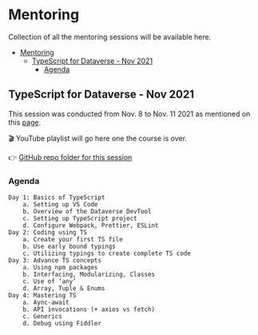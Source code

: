 # Mentoring
Collection of all the mentoring sessions will be available here.

- [Mentoring](#mentoring)
	- [TypeScript for Dataverse - Nov 2021](#typescript-for-dataverse---nov-2021)
		- [Agenda](#agenda)

## TypeScript for Dataverse - Nov 2021

This session was conducted from Nov. 8 to Nov. 11 2021 as mentioned on this [page](https://pages.powermaverick.dev/typescript-mentoring-nov-2021).

🎬 YouTube playlist will go here one the course is over.

👉 [GitHub repo folder for this session](/TypeScript4Dataverse-Nov2021)

### Agenda

	Day 1: Basics of TypeScript
		a. Setting up VS Code
		b. Overview of the Dataverse DevTool
		c. Setting up TypeScript project
		d. Configure Webpack, Prettier, ESLint
	Day 2: Coding using TS
		a. Create your first TS file
		b. Use early bound typings
		c. Utilizing typings to create complete TS code
	Day 3: Advance TS concepts
		a. Using npm packages
		b. Interfacing, Modularizing, Classes
		c. Use of ‘any’ 
		d. Array, Tuple & Enums
	Day 4: Mastering TS
		a. Aync-await
		b. API invocations (+ axios vs fetch)
		c. Generics
		d. Debug using Fiddler



